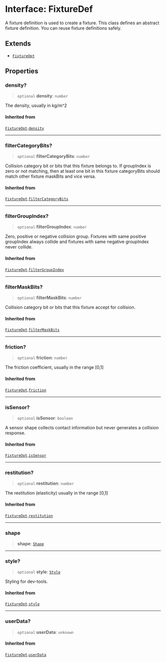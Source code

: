 # Interface: FixtureDef

A fixture definition is used to create a fixture. This class defines an
abstract fixture definition. You can reuse fixture definitions safely.

## Extends

- [`FixtureOpt`](FixtureOpt)

## Properties

### density?

> `optional` **density**: `number`

The density, usually in kg/m^2

#### Inherited from

[`FixtureOpt`](FixtureOpt).[`density`](FixtureOpt#density)

***

### filterCategoryBits?

> `optional` **filterCategoryBits**: `number`

Collision category bit or bits that this fixture belongs to.
If groupIndex is zero or not matching, then at least one bit in this fixture categoryBits should match other fixture maskBits and vice versa.

#### Inherited from

[`FixtureOpt`](FixtureOpt).[`filterCategoryBits`](FixtureOpt#filtercategorybits)

***

### filterGroupIndex?

> `optional` **filterGroupIndex**: `number`

Zero, positive or negative collision group.
Fixtures with same positive groupIndex always collide and fixtures with same negative groupIndex never collide.

#### Inherited from

[`FixtureOpt`](FixtureOpt).[`filterGroupIndex`](FixtureOpt#filtergroupindex)

***

### filterMaskBits?

> `optional` **filterMaskBits**: `number`

Collision category bit or bits that this fixture accept for collision.

#### Inherited from

[`FixtureOpt`](FixtureOpt).[`filterMaskBits`](FixtureOpt#filtermaskbits)

***

### friction?

> `optional` **friction**: `number`

The friction coefficient, usually in the range [0,1]

#### Inherited from

[`FixtureOpt`](FixtureOpt).[`friction`](FixtureOpt#friction)

***

### isSensor?

> `optional` **isSensor**: `boolean`

A sensor shape collects contact information but never generates a collision response.

#### Inherited from

[`FixtureOpt`](FixtureOpt).[`isSensor`](FixtureOpt#issensor)

***

### restitution?

> `optional` **restitution**: `number`

The restitution (elasticity) usually in the range [0,1]

#### Inherited from

[`FixtureOpt`](FixtureOpt).[`restitution`](FixtureOpt#restitution)

***

### shape

> **shape**: [`Shape`](../classes/Shape)

***

### style?

> `optional` **style**: [`Style`](Style)

Styling for dev-tools.

#### Inherited from

[`FixtureOpt`](FixtureOpt).[`style`](FixtureOpt#style)

***

### userData?

> `optional` **userData**: `unknown`

#### Inherited from

[`FixtureOpt`](FixtureOpt).[`userData`](FixtureOpt#userdata)
